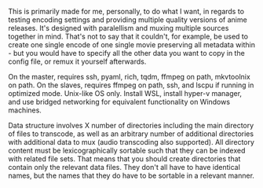 This is primarily made for me, personally, to do what I want, in regards to testing encoding settings and providing multiple quality versions of anime releases. It's designed with paralellism and muxing multiple sources together in mind. That's not to say that it couldn't, for example, be used to create one single encode of one single movie preserving all metadata within - but you would have to specify all the other data you want to copy in the config file, or remux it yourself afterwards.

On the master, requires ssh, pyaml, rich, tqdm, ffmpeg on path, mkvtoolnix on path. On the slaves, requires ffmpeg on path, ssh, and lscpu if running in optimized mode. Unix-like OS only. Install WSL, install hyper-v manager, and use bridged networking for equivalent functionality on Windows machines.

Data structure involves X number of directories including the main directory of files to transcode, as well as an arbitrary number of additional directories with additional data to mux (audio transcoding also supported). All directory content must be lexicographically sortable such that they can be indexed with related file sets. That means that you should create directories that contain only the relevant data files. They don't all have to have identical names, but the names that they do have to be sortable in a relevant manner.